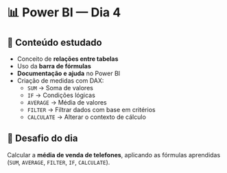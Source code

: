 # 📊 Power BI — Dia 4  

## 📌 Conteúdo estudado
- Conceito de **relações entre tabelas**  
- Uso da **barra de fórmulas**  
- **Documentação e ajuda** no Power BI  
- Criação de medidas com DAX:  
  - `SUM` → Soma de valores  
  - `IF` → Condições lógicas  
  - `AVERAGE` → Média de valores  
  - `FILTER` → Filtrar dados com base em critérios  
  - `CALCULATE` → Alterar o contexto de cálculo  

## 🧠 Desafio do dia
Calcular a **média de venda de telefones**, aplicando as fórmulas aprendidas (`SUM`, `AVERAGE`, `FILTER`, `IF`, `CALCULATE`).  

